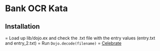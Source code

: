 # Bank OCR Kata

## Installation

= Load up lib/dojo.ex and check the .txt file with the entry values (entry.txt and entry_2.txt)
= Run `Dojo.decode(filename)`
= [Celebrate](https://youtu.be/3GwjfUFyY6M)

